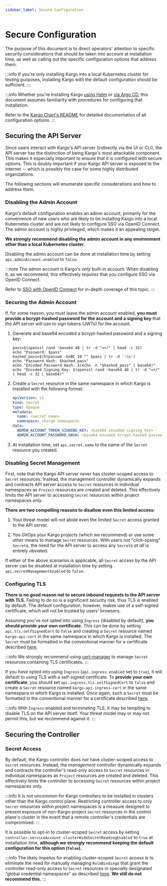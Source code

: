 ```yaml
---
sidebar_label: Secure Configuration
---
```


# Secure Configuration

The purpose of this document is to direct operators' attention to specific
security considerations that should be taken into account at installation time,
as well as calling out the specific configuration options that address them.

:::info
If you're only installing Kargo into a local Kubernetes cluster for testing
purposes, installing Kargo with the default configuration should be sufficient.
:::

:::info
Whether you're installing Kargo
[using Helm](../20-advanced-installation/10-advanced-with-helm.md) or
[via Argo CD](../20-advanced-installation/20-advanced-with-argocd.md), this
document assumes familiarity with procedures for configuring that installation.

Refer to the
[Kargo Chart's README](https://github.com/akuity/kargo/tree/main/charts/kargo)
for detailed documentation of all configuration options.
:::

## Securing the API Server

Since users interact with Kargo's API server (indirectly via the UI or CLI), the
API server has the distinction of being Kargo's most attackable component. This
makes it especially important to ensure that it is configured with secure
options. This is doubly important if your Kargo API server is exposed to the
internet -- which is possibly the case for some highly distributed
organizations.

The following sections will enumerate specific considerations and how to
address them.

### Disabling the Admin Account

Kargo's default configuration enables an admin account, primarily for the
convenience of new users who are likely to be installing Kargo into a local
Kubernetes cluster and are not likely to configure SSO via OpenID Connect.
The admin account is highly privileged, which makes it an appealing target.

__We strongly recommend disabling the admin account in any environment other
than a local Kubernetes cluster.__

Disabling the admin account can be done at installation time by setting
`api.adminAccount.enabled` to `false`.

:::note
The admin account is Kargo's _only_ built-in account. When disabling it, as we
recommend, this effectively _requires_ that you configure SSO via OpenID
Connect.

Refer to [SSO with OpenID Connect](20-openid-connect.md) for in-depth coverage
of this topic.
:::

### Securing the Admin Account

If, for some reason, you must leave the admin account enabled, __you must
provide a bcrypt-hashed password for the account and a signing key__ that the
API server will use to sign tokens (JWTs) for the account.

1. Generate and base64 encoded a bcrypt-hashed password and a signing key:

    ```console
    pass=$(openssl rand -base64 48 | tr -d "=+/" | head -c 32)
    echo "Password: $pass"
    hashed_pass=$(htpasswd -bnBC 10 "" $pass | tr -d ':\n')
    echo "Password Hash: $hashed_pass"
    echo "Encoded Password Hash: $(echo -n "$hashed_pass" | base64)"
    echo "Encoded Signing Key: $(openssl rand -base64 48 | tr -d "=+/" | head -c 32 | base64)"
    ```

1. Create a `Secret` resource in the same namespace in which Kargo is installed
with the following format:

    ```yaml
    apiVersion: v1
    kind: Secret
    type: Opaque
    metadata:
      name: <secret name>
      namespace: <kargo namespace>
    data:
      ADMIN_ACCOUNT_TOKEN_SIGNING_KEY: <base64 encoded signing key>
      ADMIN_ACCOUNT_PASSWORD_HASH: <base64 encoded bcrypt-hashed password>
    ```

1. At installation time, set `api.secret.name` to the name of the `Secret`
   resource you created.

### Disabling Secret Management

First, note that the Kargo API server _never_ has cluster-scoped access to
`Secret` resources. Instead, the management controller dynamically expands and
contracts API server access to `Secret` resources in individual namespaces as
`Project` resources are created and deleted. This effectively limits the API
server to accessing `Secret` resources within project namespaces only.

__There are two compelling reasons to disallow even this limited access:__

1. Your threat model will not abide even the limited `Secret` access granted
   to the API server.

1. You GitOps your Kargo projects (which we recommend) or use some other means
   to manage `Secret` resources. With users not "click-opsing" `Secret`s, the
   need for the API server to access any `Secret`s _at all_ is entirely
   obviated.

If either of the above scenarios is applicable, all `Secret` access by the API
server can be disabled at installation time by setting
`api.secretManagementEnabled` to `false`.

### Configuring TLS

__There is no good reason not to secure inbound requests to the API server with
TLS.__ Failing to do so is a significant security risk, thus TLS is enabled by
default. The default configuration, however, makes use of a self-signed
certificate, which will not be trusted by users' browsers.

Assuming you've _not_ opted into using `Ingress` (disabled by default), __you
should provide your own certificate.__ This can be done by setting
`api.tls.selfSignedCert` to `false` and creating a `Secret` resource named
`kargo-api-cert` in the same namespace in which Kargo is installed. The `Secret`
must be formatted in the conventional manner for a certificate described
[here](https://kubernetes.io/docs/concepts/configuration/secret/#tls-secrets).

:::info
We strongly recommend using [cert-manager](https://cert-manager.io/) to manage
`Secret` resources containing TLS certificates.
:::

If you _have_ opted into using `Ingress` (`api.ingress.enabled` set to `true`),
it will default to using TLS with a self-signed certificate. To __provide
your own certificate__, you should set `api.ingress.tls.selfSignedCert` to
`false` and create a `Secret` resource named `kargo-api-ingress-cert` in the
same namespace in which Kargo is installed. Once again, such a `Secret` must be
formatted in the conventional manner for a certificate described
[here](https://kubernetes.io/docs/concepts/configuration/secret/#tls-secrets).

:::info
With `Ingress` enabled and terminating TLS, it may be tempting to disable TLS
on the API server itself. Your threat model may or may not permit this, but
we recommend against it.
:::

## Securing the Controller

### Secret Access

By default, the Kargo controller does _not_ have cluster-scoped access to
`Secret` resources. Instead, the _management controller_ dynamically expands and
contracts the controller's read-only access to `Secret` resources in individual
namespaces as `Project` resources are created and deleted. This effectively
limits the controller to accessing `Secret` resources within project namespaces
only.

:::info
It is not uncommon for Kargo controllers to be installed in clusters other than
the Kargo control plane. Restricting controller access to only `Secret`
resources within project namespaces is a measure designed to prevent exposure
of non-Kargo-project `Secret` resources in the control plane's cluster in the
event that a remote controller's credentials are compromised.
:::

It is possible to opt-in to cluster-scoped `Secret` access by setting
`controller.serviceAccount.clusterWideSecretReadingEnabled` to `true` at
installation time, __although we strongly recommend keeping the default
configuration for this option (`false`).__

:::info
The likely impetus for enabling cluster-scoped `Secret` access is to eliminate
the need for manually managing `RoleBinding`s that grant the controller
read-only access to `Secret` resources in specially designated "global
credential namespaces" as described [here](40-managing-credentials.md). __We
still do not recommend this.__
:::
